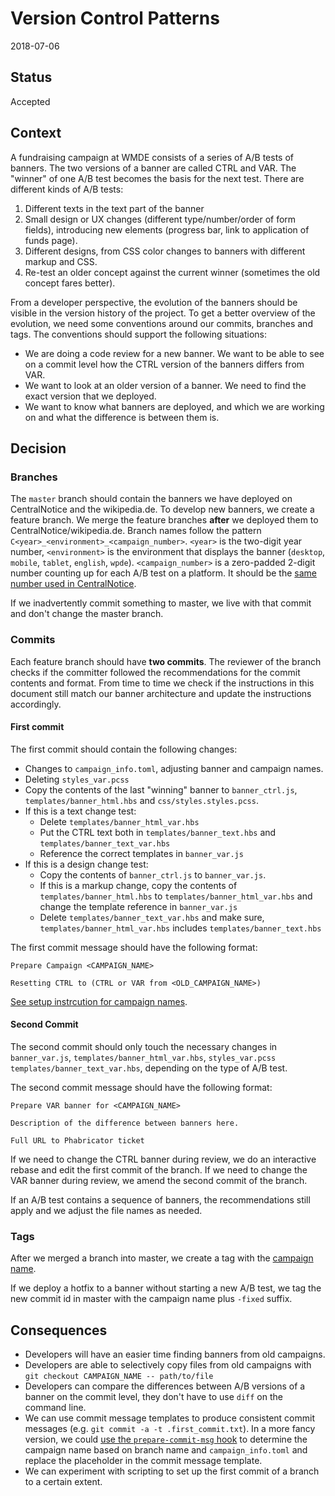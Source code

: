 # Version Control Patterns

2018-07-06

## Status

Accepted

## Context

A fundraising campaign at WMDE consists of a series of A/B tests of banners. The two versions of a banner are called CTRL and VAR.
The "winner" of one A/B test becomes the basis for the next test. There are different kinds of A/B tests:

1. Different texts in the text part of the banner
2. Small design or UX changes (different type/number/order of form fields), introducing new elements (progress bar, link to application of funds page).
3. Different designs, from CSS color changes to banners with different markup and CSS.
4. Re-test an older concept against the current winner (sometimes the old concept fares better).

From a developer perspective, the evolution of the banners should be visible in the version history of the project. To get a better overview of the evolution, we need some conventions around our commits, branches and tags. The conventions should support the following situations:

* We are doing a code review for a new banner. We want to be able to see on a commit level how the CTRL version of the banners differs from VAR.
* We want to look at an older version of a banner. We need to find the exact version that we deployed.
* We want to know what banners are deployed, and which we are working on and what the difference is between them is.

## Decision


### Branches
The `master` branch should contain the banners we have deployed on CentralNotice and the wikipedia.de.
To develop new banners, we create a feature branch. We merge the feature branches **after** we deployed them to CentralNotice/wikipedia.de.
Branch names follow the pattern `C<year>_<environment>_<campaign_number>`. `<year>` is the two-digit year number,
`<environment>` is the environment that displays the banner (`desktop`, `mobile`, `tablet`, `english`, `wpde`).
`<campaign_number>` is a zero-padded 2-digit number counting up for each A/B test on a platform.
It should be the [same number used in CentralNotice][1].

If we inadvertently commit something to master, we live with that commit and don't change the master branch.

### Commits
Each feature branch should have **two commits**.
The reviewer of the branch checks if the committer followed the recommendations for the commit contents and format.
From time to time we check if the instructions in this document still match our banner architecture and update the instructions accordingly.

#### First commit
The first commit should contain the following changes:
* Changes to `campaign_info.toml`, adjusting banner and campaign names.
* Deleting `styles_var.pcss`
* Copy the contents of the last "winning" banner to `banner_ctrl.js`, `templates/banner_html.hbs` and `css/styles.styles.pcss`.  
* If this is a text change test:
  * Delete `templates/banner_html_var.hbs`
  * Put the CTRL text both in `templates/banner_text.hbs` and `templates/banner_text_var.hbs`
  * Reference the correct templates in `banner_var.js`
* If this is a design change test:
  * Copy the contents of `banner_ctrl.js` to `banner_var.js`.
  * If this is a markup change, copy the contents of `templates/banner_html.hbs` to `templates/banner_html_var.hbs` and change the template reference in `banner_var.js`  
  * Delete `templates/banner_text_var.hbs` and make sure, `templates/banner_html_var.hbs` includes `templates/banner_text.hbs`

The first commit message should have the following format:
```
Prepare Campaign <CAMPAIGN_NAME>

Resetting CTRL to (CTRL or VAR from <OLD_CAMPAIGN_NAME>)
```

[See setup instrcution for campaign names][1].

#### Second Commit
The second commit should only touch the necessary changes in `banner_var.js`, `templates/banner_html_var.hbs`, `styles_var.pcss` `templates/banner_text_var.hbs`, depending on the type of A/B test.

The second commit message should have the following format:
```
Prepare VAR banner for <CAMPAIGN_NAME>

Description of the difference between banners here.

Full URL to Phabricator ticket  
```

If we need to change the CTRL banner during review, we do an interactive rebase and edit the first commit of the branch.
If we need to change the VAR banner during review, we amend the second commit of the branch.

If an A/B test contains a sequence of banners, the recommendations still apply and we adjust the file names as needed.

### Tags
After we merged a branch into master, we create a tag with the [campaign name][1].

If we deploy a hotfix to a banner without starting a new A/B test, we tag the new commit id in master with the campaign name plus `-fixed` suffix.

## Consequences

* Developers will have an easier time finding banners from old campaigns.
* Developers are able to selectively copy files from old campaigns with `git checkout CAMPAIGN_NAME -- path/to/file`
* Developers can compare the differences between A/B versions of a banner on the commit level, they don't have to use `diff` on the command line.
* We can use commit message templates to produce consistent commit messages (e.g. `git commit -a -t .first_commit.txt`).
  In a more fancy version, we could [use the `prepare-commit-msg` hook](https://git-scm.com/docs/githooks#_prepare_commit_msg)
  to determine the campaign name based on branch name and `campaign_info.toml` and replace the placeholder in the commit
  message template.
* We can experiment with scripting to set up the first commit of a branch to a certain extent.  

[1]: https://github.com/wmde/fundraising-infrastructure/wiki/How-to-manage-banners-on-de.wikipedia.org#campaign-names.
